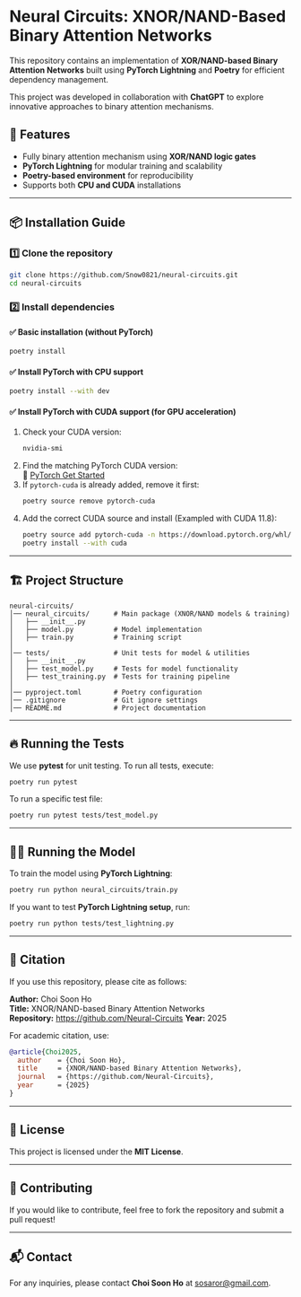 # Neural Circuits: XNOR/NAND-Based Binary Attention Networks

This repository contains an implementation of **XOR/NAND-based Binary Attention Networks** built using **PyTorch Lightning** and **Poetry** for efficient dependency management.

This project was developed in collaboration with **ChatGPT** to explore innovative approaches to binary attention mechanisms.

## 🚀 Features
- Fully binary attention mechanism using **XOR/NAND logic gates**
- **PyTorch Lightning** for modular training and scalability
- **Poetry-based environment** for reproducibility
- Supports both **CPU and CUDA** installations

---

## 📦 Installation Guide

### 1️⃣ Clone the repository
```bash
git clone https://github.com/Snow0821/neural-circuits.git
cd neural-circuits
```

### 2️⃣ Install dependencies

#### ✅ Basic installation (without PyTorch)
```bash
poetry install
```

#### ✅ Install PyTorch with CPU support
```bash
poetry install --with dev
```

#### ✅ Install PyTorch with CUDA support (for GPU acceleration)
1. Check your CUDA version:
   ```bash
   nvidia-smi
   ```
2. Find the matching PyTorch CUDA version:  
   🔗 [PyTorch Get Started](https://pytorch.org/get-started/locally/)
3. If `pytorch-cuda` is already added, remove it first:
   ```bash
   poetry source remove pytorch-cuda
   ```
4. Add the correct CUDA source and install (Exampled with CUDA 11.8):
   ```bash
   poetry source add pytorch-cuda -n https://download.pytorch.org/whl/cu118  # Example for CUDA 11.8
   poetry install --with cuda
   ```

---

## 🏗 Project Structure
```
neural-circuits/
│── neural_circuits/      # Main package (XNOR/NAND models & training)
│   ├── __init__.py
│   ├── model.py          # Model implementation
│   ├── train.py          # Training script
│
│── tests/                # Unit tests for model & utilities
│   ├── __init__.py
│   ├── test_model.py     # Tests for model functionality
│   ├── test_training.py  # Tests for training pipeline
│
│── pyproject.toml        # Poetry configuration
│── .gitignore            # Git ignore settings
│── README.md             # Project documentation
```

---

## 🔥 Running the Tests

We use **pytest** for unit testing. To run all tests, execute:
```bash
poetry run pytest
```

To run a specific test file:
```bash
poetry run pytest tests/test_model.py
```

---

## 🏋️‍♂️ Running the Model

To train the model using **PyTorch Lightning**:
```bash
poetry run python neural_circuits/train.py
```

If you want to test **PyTorch Lightning setup**, run:
```bash
poetry run python tests/test_lightning.py
```

---

## 📝 Citation
If you use this repository, please cite as follows:

**Author:** Choi Soon Ho  
**Title:** XNOR/NAND-based Binary Attention Networks  
**Repository:** https://github.com/Neural-Circuits
**Year:** 2025  

For academic citation, use:
```bibtex
@article{Choi2025,
  author    = {Choi Soon Ho},
  title     = {XNOR/NAND-based Binary Attention Networks},
  journal   = {https://github.com/Neural-Circuits},
  year      = {2025}
}
```

---

## 📜 License
This project is licensed under the **MIT License**.

---

## 🤝 Contributing
If you would like to contribute, feel free to fork the repository and submit a pull request!

---

## 📬 Contact
For any inquiries, please contact **Choi Soon Ho** at sosaror@gmail.com.

